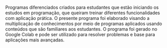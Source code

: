 Programas diferenciados criados para estudantes que estão iniciando os estudos em programação, que queiram treinar diferentes funcionalidades com aplicação prática.
O presente programa foi elaborado visando a multiplicação de conhecimentos por meio de programas aplicados usando conteúdos que são familiares aos estudantes.
O programa foi gerado no Google Colab e pode ser utilizado para resolver problemas e base para aplicações mais avançadas.
